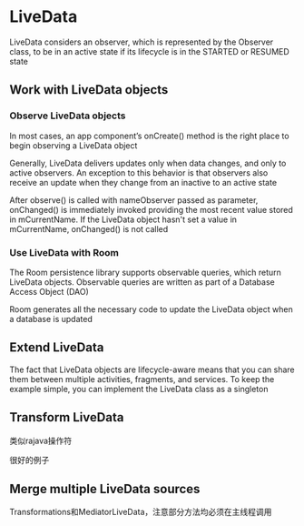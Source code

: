 # LiveData

LiveData considers an observer, which is represented by the Observer class, to be in an active state if its lifecycle is in the STARTED or RESUMED state

## Work with LiveData objects

### Observe LiveData objects

In most cases, an app component’s onCreate() method is the right place to begin observing a LiveData object

Generally, LiveData delivers updates only when data changes, and only to active observers. An exception to this behavior is that observers also receive an update when they change from an inactive to an active state

After observe() is called with nameObserver passed as parameter, onChanged() is immediately invoked providing the most recent value stored in mCurrentName. If the LiveData object hasn't set a value in mCurrentName, onChanged() is not called

### Use LiveData with Room

The Room persistence library supports observable queries, which return LiveData objects. Observable queries are written as part of a Database Access Object (DAO)

Room generates all the necessary code to update the LiveData object when a database is updated

## Extend LiveData

The fact that LiveData objects are lifecycle-aware means that you can share them between multiple activities, fragments, and services. To keep the example simple, you can implement the LiveData class as a singleton

## Transform LiveData

类似rajava操作符

很好的例子

## Merge multiple LiveData sources

Transformations和MediatorLiveData，注意部分方法均必须在主线程调用



